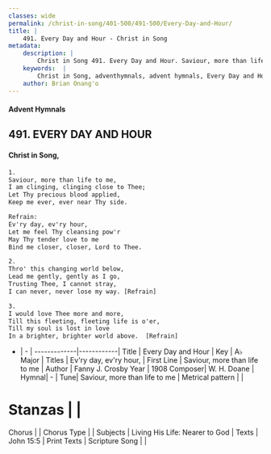 ```yaml
---
classes: wide
permalink: /christ-in-song/401-500/491-500/Every-Day-and-Hour/
title: |
    491. Every Day and Hour - Christ in Song
metadata:
    description: |
        Christ in Song 491. Every Day and Hour. Saviour, more than life to me, I am clinging, clinging close to Thee; Let Thy precious blood applied, Keep me ever, ever near Thy side. 
    keywords:  |
        Christ in Song, adventhymnals, advent hymnals, Every Day and Hour, Saviour, more than life to me. Ev'ry day, ev'ry hour,
    author: Brian Onang'o
---
```


#### Advent Hymnals
## 491. EVERY DAY AND HOUR
####  Christ in Song,

```txt
1.
Saviour, more than life to me,
I am clinging, clinging close to Thee;
Let Thy precious blood applied,
Keep me ever, ever near Thy side.

Refrain:
Ev'ry day, ev'ry hour,
Let me feel Thy cleansing pow'r
May Thy tender love to me 
Bind me closer, closer, Lord to Thee.

2.
Thro' this changing world below,
Lead me gently, gently as I go,
Trusting Thee, I cannot stray,
I can never, never lose my way. [Refrain]

3.
I would love Thee more and more,
Till this fleeting, fleeting life is o'er,
Till my soul is lost in love 
In a brighter, brighter world above.  [Refrain]

```

- |   -  |
-------------|------------|
Title | Every Day and Hour |
Key | A♭ Major |
Titles | Ev'ry day, ev'ry hour, |
First Line | Saviour, more than life to me |
Author | Fanny J. Crosby
Year | 1908
Composer| W. H. Doane |
Hymnal|  - |
Tune| Saviour, more than life to me |
Metrical pattern | |
# Stanzas |  |
Chorus |  |
Chorus Type |  |
Subjects | Living His Life: Nearer to God |
Texts | John 15:5 |
Print Texts | 
Scripture Song |  |
    
